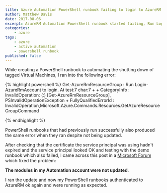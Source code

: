 ```yaml
---
title: Azure Automation PowerShell runbook failing to login to AzureRM
author: Matthew Davis
date: 2017-08-06
excerpt: AzureRM Automation PowerShell runbook started failing, Run Login-AzureRmAccount to login.
categories: 
    - azure
tags:
    - azure
    - active automation
    - powershell runbook
published: false
---
```


While creating a PowerShell runbook to automating the shutting down of tagged Virtual Machines, I ran into the following error:

{% highlight powershell %}
Get-AzureRmResourceGroup : Run Login-AzureRmAccount to login.
At test:7 char:7
+ 
    + CategoryInfo          : InvalidOperation: (:) [Get-AzureRmResourceGroup], PSInvalidOperationException
    + FullyQualifiedErrorId : InvalidOperation,Microsoft.Azure.Commands.Resources.GetAzureResourceGroupCommand

{% endhighlight %}

PowerShell runbooks that had previously run successfully also produced the same error when they ran despite not being updated.

After checking that the certificate the service principal was using hadn't expired and the service principal looked OK and testing with the demo runbook which also failed, I came across this post in a [Microsoft Forum] which fixed the problem:

**The modules in my Automation account were not updated**. 

I ran the update and now my PowerShell runbooks authenticated to AzureRM ok again and were running as expected.



[Microsoft Forum]: https://social.msdn.microsoft.com/Forums/en-US/c38e01df-dac8-4095-9658-7b1d981fe8e6/azure-automation-error-run-loginazurermaccount-to-login?forum=azureautomation